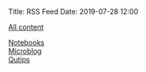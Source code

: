 Title: RSS Feed
Date: 2019-07-28 12:00

[All content](/feeds/all.atom.xml)

[Notebooks](/feeds/notebooks.atom.xml)  
[Microblog](/feeds/microblog.atom.xml)  
[Qutips](/feeds/qutips.atom.xml)